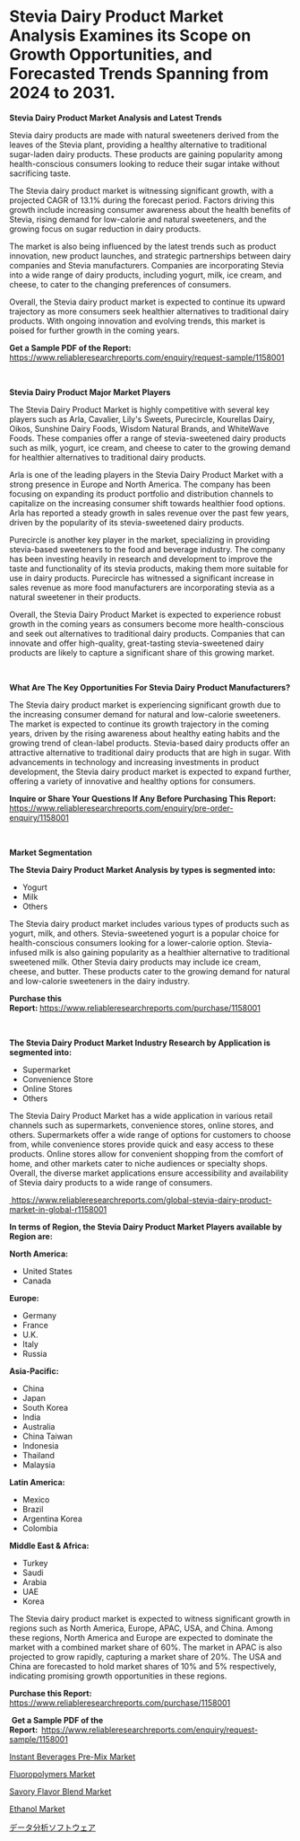 <p><h1>Stevia Dairy Product Market Analysis Examines its Scope on Growth Opportunities, and Forecasted Trends Spanning from 2024 to 2031.</h1></p><p><strong>Stevia Dairy Product Market Analysis and Latest Trends</strong></p>
<p><p>Stevia dairy products are made with natural sweeteners derived from the leaves of the Stevia plant, providing a healthy alternative to traditional sugar-laden dairy products. These products are gaining popularity among health-conscious consumers looking to reduce their sugar intake without sacrificing taste.</p><p>The Stevia dairy product market is witnessing significant growth, with a projected CAGR of 13.1% during the forecast period. Factors driving this growth include increasing consumer awareness about the health benefits of Stevia, rising demand for low-calorie and natural sweeteners, and the growing focus on sugar reduction in dairy products.</p><p>The market is also being influenced by the latest trends such as product innovation, new product launches, and strategic partnerships between dairy companies and Stevia manufacturers. Companies are incorporating Stevia into a wide range of dairy products, including yogurt, milk, ice cream, and cheese, to cater to the changing preferences of consumers.</p><p>Overall, the Stevia dairy product market is expected to continue its upward trajectory as more consumers seek healthier alternatives to traditional dairy products. With ongoing innovation and evolving trends, this market is poised for further growth in the coming years.</p></p>
<p><strong>Get a Sample PDF of the Report:&nbsp;</strong> <a href="https://www.reliableresearchreports.com/enquiry/request-sample/1158001">https://www.reliableresearchreports.com/enquiry/request-sample/1158001</a></p>
<p>&nbsp;</p>
<p><strong>Stevia Dairy Product Major Market Players</strong></p>
<p><p>The Stevia Dairy Product Market is highly competitive with several key players such as Arla, Cavalier, Lily's Sweets, Purecircle, Kourellas Dairy, Oikos, Sunshine Dairy Foods, Wisdom Natural Brands, and WhiteWave Foods. These companies offer a range of stevia-sweetened dairy products such as milk, yogurt, ice cream, and cheese to cater to the growing demand for healthier alternatives to traditional dairy products.</p><p>Arla is one of the leading players in the Stevia Dairy Product Market with a strong presence in Europe and North America. The company has been focusing on expanding its product portfolio and distribution channels to capitalize on the increasing consumer shift towards healthier food options. Arla has reported a steady growth in sales revenue over the past few years, driven by the popularity of its stevia-sweetened dairy products.</p><p>Purecircle is another key player in the market, specializing in providing stevia-based sweeteners to the food and beverage industry. The company has been investing heavily in research and development to improve the taste and functionality of its stevia products, making them more suitable for use in dairy products. Purecircle has witnessed a significant increase in sales revenue as more food manufacturers are incorporating stevia as a natural sweetener in their products.</p><p>Overall, the Stevia Dairy Product Market is expected to experience robust growth in the coming years as consumers become more health-conscious and seek out alternatives to traditional dairy products. Companies that can innovate and offer high-quality, great-tasting stevia-sweetened dairy products are likely to capture a significant share of this growing market.</p></p>
<p>&nbsp;</p>
<p><strong>What Are The Key Opportunities For Stevia Dairy Product Manufacturers?</strong></p>
<p><p>The Stevia dairy product market is experiencing significant growth due to the increasing consumer demand for natural and low-calorie sweeteners. The market is expected to continue its growth trajectory in the coming years, driven by the rising awareness about healthy eating habits and the growing trend of clean-label products. Stevia-based dairy products offer an attractive alternative to traditional dairy products that are high in sugar. With advancements in technology and increasing investments in product development, the Stevia dairy product market is expected to expand further, offering a variety of innovative and healthy options for consumers.</p></p>
<p><strong>Inquire or Share Your Questions If Any Before Purchasing This Report:</strong> <a href="https://www.reliableresearchreports.com/enquiry/pre-order-enquiry/1158001">https://www.reliableresearchreports.com/enquiry/pre-order-enquiry/1158001</a></p>
<p>&nbsp;</p>
<p><strong>Market Segmentation</strong></p>
<p><strong>The Stevia Dairy Product Market Analysis by types is segmented into:</strong></p>
<p><ul><li>Yogurt</li><li>Milk</li><li>Others</li></ul></p>
<p><p>The Stevia dairy product market includes various types of products such as yogurt, milk, and others. Stevia-sweetened yogurt is a popular choice for health-conscious consumers looking for a lower-calorie option. Stevia-infused milk is also gaining popularity as a healthier alternative to traditional sweetened milk. Other Stevia dairy products may include ice cream, cheese, and butter. These products cater to the growing demand for natural and low-calorie sweeteners in the dairy industry.</p></p>
<p><strong>Purchase this Report:&nbsp;</strong><a href="https://www.reliableresearchreports.com/purchase/1158001">https://www.reliableresearchreports.com/purchase/1158001</a></p>
<p>&nbsp;</p>
<p><strong>The Stevia Dairy Product Market Industry Research by Application is segmented into:</strong></p>
<p><ul><li>Supermarket</li><li>Convenience Store</li><li>Online Stores</li><li>Others</li></ul></p>
<p><p>The Stevia Dairy Product Market has a wide application in various retail channels such as supermarkets, convenience stores, online stores, and others. Supermarkets offer a wide range of options for customers to choose from, while convenience stores provide quick and easy access to these products. Online stores allow for convenient shopping from the comfort of home, and other markets cater to niche audiences or specialty shops. Overall, the diverse market applications ensure accessibility and availability of Stevia dairy products to a wide range of consumers.</p></p>
<p><a href="https://www.reliableresearchreports.com/global-stevia-dairy-product-market-in-global-r1158001">&nbsp;https://www.reliableresearchreports.com/global-stevia-dairy-product-market-in-global-r1158001</a></p>
<p><strong>In terms of Region, the Stevia Dairy Product Market Players available by Region are:</strong></p>
<p>
    <p> <strong> North America: </strong>
        <ul>
            <li>United States</li>
            <li>Canada</li>
        </ul>
        </p> 
    <p> <strong> Europe: </strong>
        <ul>
            <li>Germany</li>
            <li>France</li>
            <li>U.K.</li>
            <li>Italy</li>
            <li>Russia</li>
        </ul>
        </p> 
    <p> <strong> Asia-Pacific: </strong>
        <ul>
            <li>China</li>
            <li>Japan</li>
            <li>South Korea</li>
            <li>India</li>
            <li>Australia</li>
            <li>China Taiwan</li>
            <li>Indonesia</li>
            <li>Thailand</li>
            <li>Malaysia</li>
        </ul>
        </p> 
    <p> <strong> Latin America: </strong>
        <ul>
            <li>Mexico</li>
            <li>Brazil</li>
            <li>Argentina Korea</li>
            <li>Colombia</li>
        </ul>
        </p> 
    <p> <strong> Middle East & Africa: </strong>
        <ul>
            <li>Turkey</li>
            <li>Saudi</li>
            <li>Arabia</li>
            <li>UAE</li>
            <li>Korea</li>
        </ul>
    </p>
    </p>
<p><p>The Stevia dairy product market is expected to witness significant growth in regions such as North America, Europe, APAC, USA, and China. Among these regions, North America and Europe are expected to dominate the market with a combined market share of 60%. The market in APAC is also projected to grow rapidly, capturing a market share of 20%. The USA and China are forecasted to hold market shares of 10% and 5% respectively, indicating promising growth opportunities in these regions.</p></p>
<p><strong>Purchase this Report: </strong><a href="https://www.reliableresearchreports.com/purchase/1158001">https://www.reliableresearchreports.com/purchase/1158001</a></p>
<p>&nbsp;<strong>Get a Sample PDF of the Report:&nbsp;&nbsp;</strong><a href="https://www.reliableresearchreports.com/enquiry/request-sample/1158001">https://www.reliableresearchreports.com/enquiry/request-sample/1158001</a></p>
<p><strong></strong></p>
<p><p><a href="https://github.com/ruddyyedelwadw/Market-Research-Report-List-2/blob/main/instant-beverages-pre-mix-market.md">Instant Beverages Pre-Mix Market</a></p><p><a href="https://issuu.com/reportprime-2/docs/fluoropolymers-market-size-2030.pptx">Fluoropolymers Market</a></p><p><a href="https://github.com/jaidynmorantestelletmjzya/Market-Research-Report-List-2/blob/main/savory-flavor-blend-market.md">Savory Flavor Blend Market</a></p><p><a href="https://issuu.com/reportprime-2/docs/ethanol-market-size-2030.pptx">Ethanol Market</a></p><p><a href="https://github.com/moulafa/Market-Research-Report-List-1/blob/main/612964619443.md">データ分析ソフトウェア</a></p></p>